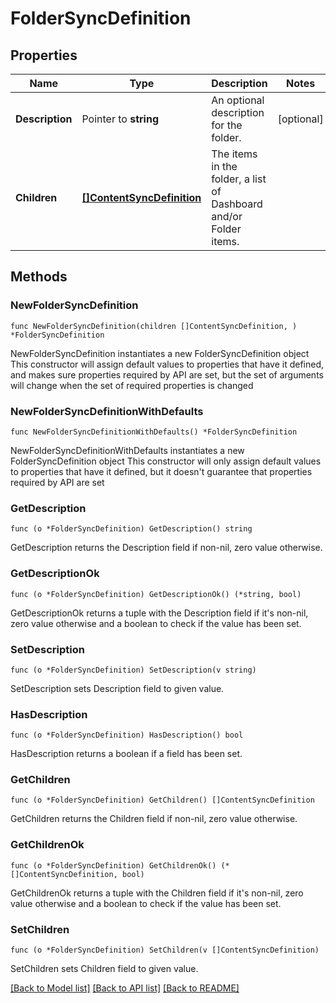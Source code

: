 # FolderSyncDefinition

## Properties

Name | Type | Description | Notes
------------ | ------------- | ------------- | -------------
**Description** | Pointer to **string** | An optional description for the folder. | [optional] 
**Children** | [**[]ContentSyncDefinition**](ContentSyncDefinition.md) | The items in the folder, a list of Dashboard and/or Folder items. | 

## Methods

### NewFolderSyncDefinition

`func NewFolderSyncDefinition(children []ContentSyncDefinition, ) *FolderSyncDefinition`

NewFolderSyncDefinition instantiates a new FolderSyncDefinition object
This constructor will assign default values to properties that have it defined,
and makes sure properties required by API are set, but the set of arguments
will change when the set of required properties is changed

### NewFolderSyncDefinitionWithDefaults

`func NewFolderSyncDefinitionWithDefaults() *FolderSyncDefinition`

NewFolderSyncDefinitionWithDefaults instantiates a new FolderSyncDefinition object
This constructor will only assign default values to properties that have it defined,
but it doesn't guarantee that properties required by API are set

### GetDescription

`func (o *FolderSyncDefinition) GetDescription() string`

GetDescription returns the Description field if non-nil, zero value otherwise.

### GetDescriptionOk

`func (o *FolderSyncDefinition) GetDescriptionOk() (*string, bool)`

GetDescriptionOk returns a tuple with the Description field if it's non-nil, zero value otherwise
and a boolean to check if the value has been set.

### SetDescription

`func (o *FolderSyncDefinition) SetDescription(v string)`

SetDescription sets Description field to given value.

### HasDescription

`func (o *FolderSyncDefinition) HasDescription() bool`

HasDescription returns a boolean if a field has been set.

### GetChildren

`func (o *FolderSyncDefinition) GetChildren() []ContentSyncDefinition`

GetChildren returns the Children field if non-nil, zero value otherwise.

### GetChildrenOk

`func (o *FolderSyncDefinition) GetChildrenOk() (*[]ContentSyncDefinition, bool)`

GetChildrenOk returns a tuple with the Children field if it's non-nil, zero value otherwise
and a boolean to check if the value has been set.

### SetChildren

`func (o *FolderSyncDefinition) SetChildren(v []ContentSyncDefinition)`

SetChildren sets Children field to given value.



[[Back to Model list]](../README.md#documentation-for-models) [[Back to API list]](../README.md#documentation-for-api-endpoints) [[Back to README]](../README.md)


